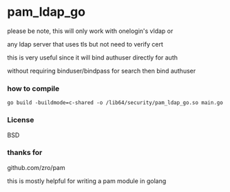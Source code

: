 # pam_ldap_go

please be note, this will only work with onelogin's vldap or

any ldap server that uses tls but not need to verify cert

this is very useful since it will bind authuser directly for auth

without requiring binduser/bindpass for search then bind authuser 


### how to compile
```
go build -buildmode=c-shared -o /lib64/security/pam_ldap_go.so main.go
```

### License
BSD

### thanks for 
github.com/zro/pam

this is mostly helpful for writing a pam module in golang
